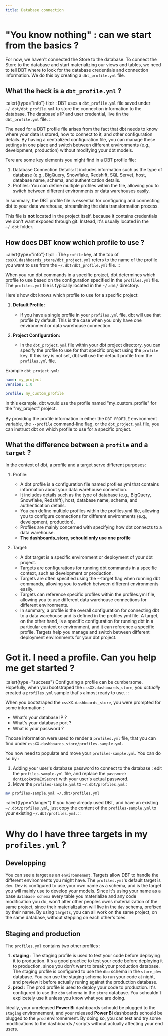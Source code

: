 ```yaml
---
title: Database connection
---
```


# "You know nothing" : can we start from the basics ?
For now, we haven't connected the Store to the database. To connect the Store to the database and start materializing our views and tables, we need to tell DBT where to look for the database credentials and connection information. We do this by creating a `dbt_profile.yml` file.

## What the heck is a  `dbt_profile.yml` ? 

::alert{type="info"}
tl;dr : DBT uses a `dbt_profile.yml` file saved under `~/.dbt/dbt_profile.yml` to store the connection information to the database. The database's IP and user credential, live tin the `dbt_profile.yml` file.
::

The need for a DBT profile file arises from the fact that dbt needs to know where your data is stored, how to connect to it, and other configuration details. By having a centralized configuration file, you can manage these settings in one place and switch between different environments (e.g., development, production) without modifying your dbt models.

Tere are some key elements you might find in a DBT profile file:
1. Database Connection Details: It includes information such as the type of database (e.g., BigQuery, Snowflake, Redshift, SQL Serve), host, database name, schema, and authentication details.
2. Profiles: You can define multiple profiles within the file, allowing you to switch between different environments or data warehouses easily.

In summary, the DBT profile file is essential for configuring and connecting dbt to your data warehouse, streamlining the data transformation process.

This file is **not** located in the project itself, because it contains credentials we don't want exposed through git. Instead, it's usually located in the `~/.dbt` folder. 

## How does DBT know wchich profile to use ?

::alert{type="info"}
tl;dr : The `profile` key, at the top of `cssXX.dashboards_store/dbt_project.yml` refers to the name of the profile you want to use from the  `~/.dbt/dbt_profile.yml` file. 
::

When you run dbt commands in a specific project, dbt determines which profile to use based on the configuration specified in the `profiles.yml` file. The `profiles.yml` file is typically located in the `~/.dbt/` directory.

Here's how dbt knows which profile to use for a specific project:

1. **Default Profile:**
   - If you have a single profile in your `profiles.yml` file, dbt will use that profile by default. This is the case when you only have one environment or data warehouse connection.

2. **Project Configuration:**
   - In the `dbt_project.yml` file within your dbt project directory, you can specify the profile to use for that specific project using the `profile` key. If this key is not set, dbt will use the default profile from the `profiles.yml` file.

Example `dbt_project.yml`:
```yaml
name: my_project
version: 1.0

profile: my_custom_profile
```

In this example, dbt would use the profile named "my_custom_profile" for the "my_project" project.

By providing the profile information in either the `DBT_PROFILE` environment variable, the `--profile` command-line flag, or the `dbt_project.yml` file, you can instruct dbt on which profile to use for a specific project.

## What the difference between a `profile` and a `target` ?

In the context of dbt, a profile and a target serve different purposes:

1. Profile:

    * A dbt profile is a configuration file named profiles.yml that contains information about your data warehouse connection.
    * It includes details such as the type of database (e.g., BigQuery, Snowflake, Redshift), host, database name, schema, and authentication details.
    * You can define multiple profiles within the profiles.yml file, allowing you to configure connections for different environments (e.g., development, production).
    * Profiles are mainly concerned with specifying how dbt connects to a data warehouse.
    * **The dashboards_store, schould only use one profile**

1. Target:
    * A dbt target is a specific environment or deployment of your dbt project.
    * Targets are configurations for running dbt commands in a specific context, such as development or production.
    * Targets are often specified using the --target flag when running dbt commands, allowing you to switch between different environments easily.
    * Targets can reference specific profiles within the profiles.yml file, allowing you to use different data warehouse connections for different environments.
    * In summary, a profile is the overall configuration for connecting dbt to a data warehouse and is defined in the profiles.yml file. A target, on the other hand, is a specific configuration for running dbt in a particular context or environment, and it can reference a specific profile. Targets help you manage and switch between different deployment environments for your dbt project.


# Got it. I need a profile. Can you help me get started ?
::alert{type="success"}
Configuring a profile can be cumbersome. Hopefully, when you bootstraped the `cssXX.dashboards_store`, you *actually* created a `profiles.yml` sample that's almost ready to use.
::

When you bootstraped the `cssXX.dashboards_store`, you were prompted for some information : 
* What's your database IP ?
* What's your database port ?
* What is your password ?

Thoose information were used to render a `profiles.yml` file, that you can find under `cssXX.dashboards_store/profiles-sample.yml`.

You now need to populate and move your `profiles-sample.yml`. You can do so by :
1. Adding your user's database password to connect to the database : edit the `profiles-sample.yml` file, and replace the `password: dontLookAtMeImSecret` with your user's actual password.
2. Move the `profiles-sample.yml` to `~/.dbt/profiles.yml` : 

```bash
mv profiles-sample.yml ~/.dbt/profiles.yml
```

::alert{type="danger"}
If you have already used DBT, and have an existing `~/.dbt/profiles.yml`, just copy the content of the `profiles-sample.yml` to your existing `~/.dbt/profiles.yml`.
::

# Why do I have three targets in my `profiles.yml` ?

## Developping
You can see a target as an `environnement`. Targets allow DBT to handle the different environments you might have. The `profiles.yml`'s default target is `dev`. Dev is configured to use your own name as a schema, and is the target you will mainly use to develop your models. Since it's using your name as a base `database schema` every table you materialize and any code modification you do, won't alter other peoples owns materialization of the same project, since their materialization will live in the `dev` schema, prefixed by their name. By using `targets`, you can all work on the same project, on the same database, without stepping on each other's toes.

## Staging and production
The `profiles.yml` contains two other profiles : 
1. **staging** : The staging profile is used to test your code before deploying it to production. It's a good practice to test your code before deploying it to production, since you don't want to break your production database. The staging profile is configured to use the `dbo` schema in the `store_dev` database. You can use the staging schema to run your code at night, and preview it before actually runing against the production database.
2. **prod** : The prod profile is used to deploy your code to production. It's configured to use the `dbo` schema in the `store` database. You schouldn't explicetely use it unless you know what you are doing.

Ideally, your unreleased **Power Bi** dashboards schould be plugged to the `staging` environnement, and your released **Power Bi** dashboards schould be plugged to the `prod` environnement. By doing so, you can test and try some modifications to the dashboards / scripts without actually affecting your end users.
